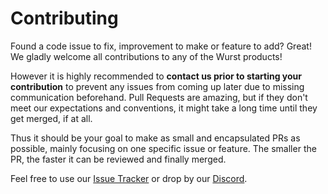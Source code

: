 # Contributing

Found a code issue to fix, improvement to make or feature to add?
Great! We gladly welcome all contributions to any of the Wurst products!

However it is highly recommended to **contact us prior to starting your contribution** 
to prevent any issues from coming up later due to missing communication beforehand.
Pull Requests are amazing, but if they don't meet our expectations and conventions, 
it might take a long time until they get merged, if at all.

Thus it should be your goal to make as small and encapsulated PRs as possible, mainly focusing on one specific issue or feature.
The smaller the PR, the faster it can be reviewed and finally merged.

Feel free to use our [Issue Tracker](https://github.com/wurstscript/WurstScript/issues) or drop by our [Discord](https://discord.gg/mSHZpWcadz).
